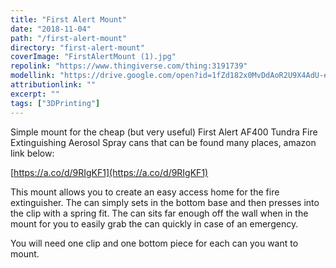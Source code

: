 ```yaml
---
title: "First Alert Mount"
date: "2018-11-04"
path: "/first-alert-mount"
directory: "first-alert-mount"
coverImage: "FirstAlertMount (1).jpg"
repolink: "https://www.thingiverse.com/thing:3191739"
modellink: "https://drive.google.com/open?id=1fZd182x0MvDdAoR2U9X4AdU-e2trVl7b"
attributionlink: ""
excerpt: ""
tags: ["3DPrinting"]
---
```


Simple mount for the cheap (but very useful) First Alert AF400 Tundra Fire Extinguishing Aerosol Spray cans that can be found many places, amazon link below:

[https://a.co/d/9RIgKF1](https://a.co/d/9RIgKF1)

This mount allows you to create an easy access home for the fire extinguisher. The can simply sets in the bottom base and then presses into the clip with a spring fit. The can sits far enough off the wall when in the mount for you to easily grab the can quickly in case of an emergency.

You will need one clip and one bottom piece for each can you want to mount.
